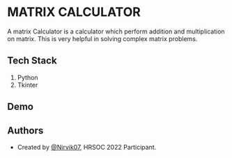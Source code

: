 
# MATRIX CALCULATOR

A matrix Calculator is a calculator which perform addition and multiplication on matrix. This is very helpful in solving complex matrix problems.
## Tech Stack

1. Python
2. Tkinter


## Demo




## Authors

- Created by [@Nirvik07](https://github.com/Nirvik07), HRSOC 2022 Participant.

